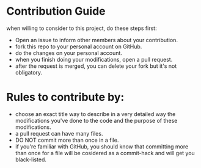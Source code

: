 # Contribution Guide

when willing to consider to this project, do these steps first:

* Open an issue to inform other members about your contribution.
* fork this repo to your personal account on GitHub.
* do the changes on your personal account.
* when you finish doing your modifications, open a pull request.
* after the request is merged, you can delete your fork but it's not obligatory.

# Rules to contribute by:
* choose an exact title way to describe in a very detailed way the modifications you've done to the code and the purpose of these modifications.
* a pull request can have many files.
* DO NOT commit more than once in a file. 
* if you're familiar with GitHub, you should know that committing more than once for a file will be cosidered as a commit-hack and will get you black-listed.


